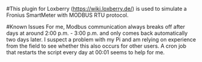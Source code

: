 #This plugin for Loxberry (https://wiki.loxberry.de/) is used to simulate a Fronius SmartMeter with MODBUS RTU protocol.



#Known Issues
For me, Modbus communication always breaks off after days at around 2:00 p.m. - 3:00 p.m. and only comes back automatically two days later. I suspect a problem with my Pi and am relying on experience from the field to see whether this also occurs for other users. A cron job that restarts the script every day at 00:01 seems to help for me.
